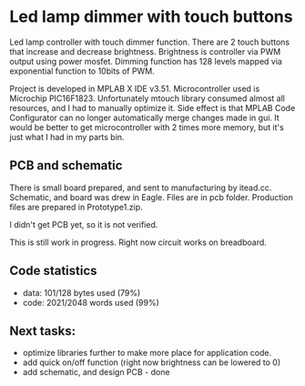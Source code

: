 # Led lamp dimmer with touch buttons
Led lamp controller with touch dimmer function.
There are 2 touch buttons that increase and decrease brightness. Brightness is controller via PWM output using power mosfet.
Dimming function has 128 levels mapped via exponential function to 10bits of PWM.

Project is developed in MPLAB X IDE v3.51.
Microcontroller used is Microchip PIC16F1823.
Unfortunately mtouch library consumed almost all resources, and I had to manually optimize it. Side effect is that MPLAB Code Configurator can no longer automatically merge changes made in gui. 
It would be better to get microcontroller with 2 times more memory, but it's just what I had in my parts bin.

## PCB and schematic
There is small board prepared, and sent to manufacturing by itead.cc.
Schematic, and board was drew in Eagle. Files are in pcb folder.
Production files are prepared in Prototype1.zip.

I didn't get PCB yet, so it is not verified.

This is still work in progress.
Right now circuit works on breadboard.

## Code statistics
- data: 101/128 bytes used (79%)
- code: 2021/2048 words used (99%)

## Next tasks:
- optimize libraries further to make more place for application code.
- add quick on/off function (right now brightness can be lowered to 0)
- add schematic, and design PCB - done
